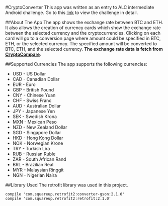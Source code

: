 #CryptoConverter 
This app was written as an entry to ALC intermediate Android challenge. Go to this [link](https://docs.google.com/document/d/1BFXX81t1G9prokAI_9uMIB7ubuvkFmkCZUOpaD1kphQ/mobilebasic) to view the challenge in detail. 

##About The App 
The app shows the exchange rate between BTC and ETH. It also allows the creation of currency cards which show the exchange rate between the selected currency and the cryptocurrencies. Clicking on each card will go to a conversion page where amount could be specified in BTC, ETH, or the selected currency. The specified amount will be converted to BTC, ETH, and the selected currency. **The exchange rate data is fetch from [CryptoCompare](https://www.cryptocompare.com)**. 

##Supported Currencies
The app supports the following currencies:
* USD - US Dollar
* CAD - Canadian Dollar 
* EUR - Euro
* GBP - British Pound
* CNY - Chinese Yuan
* CHF - Swiss Franc
* AUD - Australian Dollar 
* JPY - Japanese Yen 
* SEK - Swedish Krona
* MXN - Mexican Peso
* NZD - New Zealand Dollar 
* SGD - Singapore Dollar 
* HKD - Hong Kong Dollar 
* NOK - Norwegian Krone
* TRY - Turkish Lira
* RUB - Russian Ruble 
* ZAR - South African Rand
* BRL - Brazilian Real
* MYR - Malaysian Ringgit 
* NGN - Nigerian Naira 

##Library Used 
The retrofit library was used in this project. 
```
compile 'com.squareup.retrofit2:converter-gson:2.1.0'
compile 'com.squareup.retrofit2:retrofit:2.1.0'
```